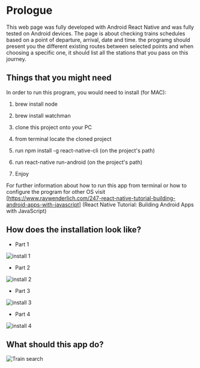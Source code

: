 # Prologue
This web page was fully developed with Android React Native and was fully tested on Android devices. The page is about checking trains schedules based on a point of departure, arrival, date and time. the programg should present you the different existing routes between selected points and when choosing a specific one, it should list all the stations that you pass on this journey.

## Things that you might need

In order to run this program, you would need to install (for MAC):

1. brew install node

2. brew install watchman

3. clone this project onto your PC

4. from terminal locate the cloned project

5. run npm install -g react-native-cli (on the project's path)

6. run react-native run-android (on the project's path)

7. Enjoy

For further information about how to run this app from terminal or how to configure the program for other OS visit [https://www.raywenderlich.com/247-react-native-tutorial-building-android-apps-with-javascript] (React Native Tutorial: Building Android Apps with JavaScript)




## How does the installation look like?

  - Part 1
  
  ![install 1](Demo/setup1.gif)

  - Part 2
  
  ![install 2](Demo/setup2.gif)

  - Part 3
  
  ![install 3](Demo/setup3.gif)

  - Part 4
  
  ![install 4](Demo/setup4.gif)
  
  ## What should this app do?
  
   ![Train search](Demo/train_search.gif)
